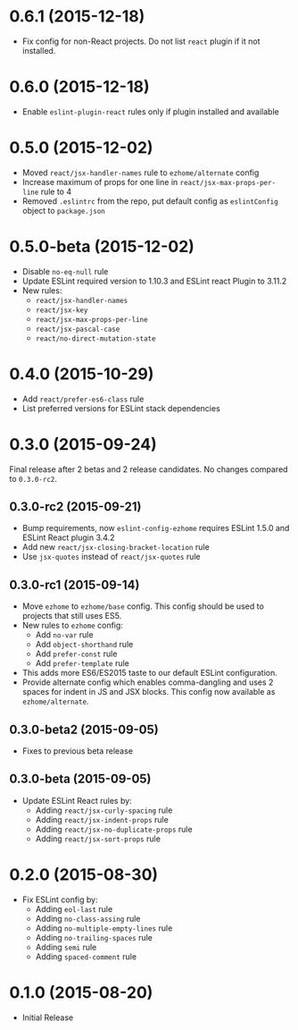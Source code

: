 0.6.1 (2015-12-18)
==================

* Fix config for non-React projects. Do not list `react` plugin if it not
  installed.

0.6.0 (2015-12-18)
==================

* Enable `eslint-plugin-react` rules only if plugin installed and available

0.5.0 (2015-12-02)
==================

* Moved `react/jsx-handler-names` rule to `ezhome/alternate` config
* Increase maximum of props for one line in `react/jsx-max-props-per-line` rule
  to 4
* Removed `.eslintrc` from the repo, put default config as `eslintConfig`
  object to `package.json`

0.5.0-beta (2015-12-02)
=======================

* Disable `no-eq-null` rule
* Update ESLint required version to 1.10.3 and ESLint react Plugin to 3.11.2
* New rules:
  * `react/jsx-handler-names`
  * `react/jsx-key`
  * `react/jsx-max-props-per-line`
  * `react/jsx-pascal-case`
  * `react/no-direct-mutation-state`

0.4.0 (2015-10-29)
==================

* Add `react/prefer-es6-class` rule
* List preferred versions for ESLint stack dependencies

0.3.0 (2015-09-24)
==================

Final release after 2 betas and 2 release candidates. No changes compared
to `0.3.0-rc2`.

0.3.0-rc2 (2015-09-21)
----------------------

* Bump requirements, now `eslint-config-ezhome` requires ESLint 1.5.0 and
  ESLint React plugin 3.4.2
* Add new `react/jsx-closing-bracket-location` rule
* Use `jsx-quotes` instead of `react/jsx-quotes` rule

0.3.0-rc1 (2015-09-14)
----------------------

* Move `ezhome` to `ezhome/base` config. This config should be used to projects
  that still uses ES5.
* New rules to `ezhome` config:
  * Add `no-var` rule
  * Add `object-shorthand` rule
  * Add `prefer-const` rule
  * Add `prefer-template` rule
* This adds more ES6/ES2015 taste to our default ESLint configuration.
* Provide alternate config which enables comma-dangling and uses 2 spaces for
  indent in JS and JSX blocks. This config now available as `ezhome/alternate`.

0.3.0-beta2 (2015-09-05)
------------------------

* Fixes to previous beta release

0.3.0-beta (2015-09-05)
-----------------------

* Update ESLint React rules by:
  * Adding `react/jsx-curly-spacing` rule
  * Adding `react/jsx-indent-props` rule
  * Adding `react/jsx-no-duplicate-props` rule
  * Adding `react/jsx-sort-props` rule

0.2.0 (2015-08-30)
==================

* Fix ESLint config by:
  * Adding `eol-last` rule
  * Adding `no-class-assing` rule
  * Adding `no-multiple-empty-lines` rule
  * Adding `no-trailing-spaces` rule
  * Adding `semi` rule
  * Adding `spaced-comment` rule

0.1.0 (2015-08-20)
==================

* Initial Release

